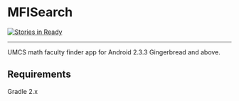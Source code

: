 MFISearch
=========

[![Stories in Ready](https://badge.waffle.io/PrzyjacielePrzyrody/MFISearch.png?label=ready&title=Ready)](http://waffle.io/PrzyjacielePrzyrody/MFISearch)

--------
UMCS math faculty finder app for Android 2.3.3 Gingerbread and above.

Requirements
--------
Gradle 2.x
